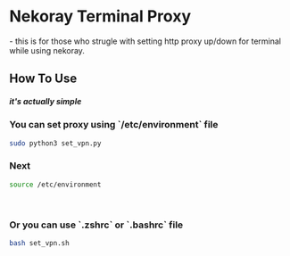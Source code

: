 <h1>Nekoray Terminal Proxy</h1>
<p>- this is for those who strugle with setting http proxy up/down for terminal while using nekoray.</p> 

<h2>How To Use</h2>
<h5>it's actually simple</h5>
<h3>You can set proxy using `/etc/environment` file</h3>

```bash
sudo python3 set_vpn.py
```
<h3>Next</h3>

```bash
source /etc/environment
```
<br/>

<h3>Or you can use `.zshrc` or `.bashrc` file</h3>

```bash
bash set_vpn.sh
```

